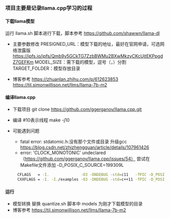 ### 项目主要是记录llama.cpp学习的过程
#### 下载llama模型
运行 llama.sh 脚本进行下载，脚本参考 https://github.com/shawwn/llama-dl
- 主要参数修改
PRESIGNED_URL：模型下载的地址，最好在官网申请，可选网络泄露版 https://ipfs.io/ipfs/Qmb9y5GCkTG7ZzbBWMu2BXwMkzyCKcUjtEKPpgdZ7GEFKm
MODEL_SIZE：需下载的模型，逗号（，）分割
TARGET_FOLDER：模型存放目录

- 博客参考
  https://zhuanlan.zhihu.com/p/612623853
  https://til.simonwillison.net/llms/llama-7b-m2

#### 编译llama.cpp
- 下载项目
git clone https://github.com/ggerganov/llama.cpp.git

- 编译
  #10表示线程
  make -j10
- 可能遇到问题
  - fatal error: stdatomic.h:没有那个文件或目录
  升级gcc https://blog.csdn.net/zhizhengguan/article/details/107961426
  - error: 'CLOCK_MONOTONIC' undeclared （https://github.com/ggerganov/llama.cpp/issues/54）
  尝试在 Makefile文件添加 -D_POSIX_C_SOURCE=199309L
  ```bash
    CFLAGS   = -I.              -O3 -DNDEBUG -std=c11   -fPIC -D_POSIX_C_SOURCE=199309L
    CXXFLAGS = -I. -I./examples -O3 -DNDEBUG -std=c++11 -fPIC -D_POSIX_C_SOURCE=199309L
  ```
#### 运行
- 模型转换
  替换 quantize.sh 脚本中 models 为刚才下载模型的目录
- 博客参考
  https://til.simonwillison.net/llms/llama-7b-m2
